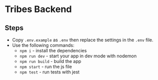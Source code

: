 # Tribes Backend

## Steps

- Copy `.env.example` as `.env` then replace the settings in the `.env` file.
- Use the following commands:
  - `npm i` - install the dependencies
  - `npm run dev` - start your app in dev mode with nodemon
  - `npm run build` - build the app
  - `npm start` - run the js file
  - `npm test` - run tests with jest
